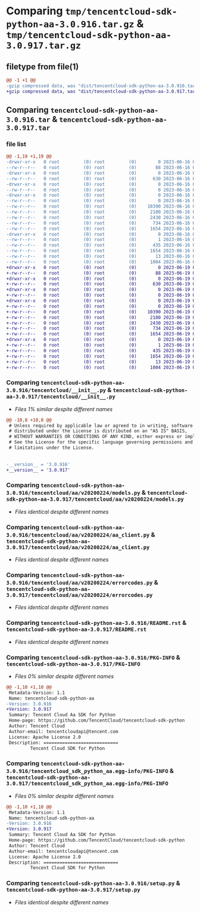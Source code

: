 # Comparing `tmp/tencentcloud-sdk-python-aa-3.0.916.tar.gz` & `tmp/tencentcloud-sdk-python-aa-3.0.917.tar.gz`

## filetype from file(1)

```diff
@@ -1 +1 @@
-gzip compressed data, was "dist/tencentcloud-sdk-python-aa-3.0.916.tar", last modified: Fri Jun 16 00:25:18 2023, max compression
+gzip compressed data, was "dist/tencentcloud-sdk-python-aa-3.0.917.tar", last modified: Mon Jun 19 00:16:17 2023, max compression
```

## Comparing `tencentcloud-sdk-python-aa-3.0.916.tar` & `tencentcloud-sdk-python-aa-3.0.917.tar`

### file list

```diff
@@ -1,19 +1,19 @@
-drwxr-xr-x   0 root         (0) root         (0)        0 2023-06-16 00:25:18.000000 tencentcloud-sdk-python-aa-3.0.916/
--rw-r--r--   0 root         (0) root         (0)       88 2023-06-16 00:25:18.000000 tencentcloud-sdk-python-aa-3.0.916/setup.cfg
-drwxr-xr-x   0 root         (0) root         (0)        0 2023-06-16 00:25:18.000000 tencentcloud-sdk-python-aa-3.0.916/tencentcloud/
--rw-r--r--   0 root         (0) root         (0)      630 2023-06-16 00:25:18.000000 tencentcloud-sdk-python-aa-3.0.916/tencentcloud/__init__.py
-drwxr-xr-x   0 root         (0) root         (0)        0 2023-06-16 00:25:18.000000 tencentcloud-sdk-python-aa-3.0.916/tencentcloud/aa/
--rw-r--r--   0 root         (0) root         (0)        0 2023-06-16 00:25:18.000000 tencentcloud-sdk-python-aa-3.0.916/tencentcloud/aa/__init__.py
-drwxr-xr-x   0 root         (0) root         (0)        0 2023-06-16 00:25:18.000000 tencentcloud-sdk-python-aa-3.0.916/tencentcloud/aa/v20200224/
--rw-r--r--   0 root         (0) root         (0)        0 2023-06-16 00:25:18.000000 tencentcloud-sdk-python-aa-3.0.916/tencentcloud/aa/v20200224/__init__.py
--rw-r--r--   0 root         (0) root         (0)    10390 2023-06-16 00:25:18.000000 tencentcloud-sdk-python-aa-3.0.916/tencentcloud/aa/v20200224/models.py
--rw-r--r--   0 root         (0) root         (0)     2180 2023-06-16 00:25:18.000000 tencentcloud-sdk-python-aa-3.0.916/tencentcloud/aa/v20200224/aa_client.py
--rw-r--r--   0 root         (0) root         (0)     2430 2023-06-16 00:25:18.000000 tencentcloud-sdk-python-aa-3.0.916/tencentcloud/aa/v20200224/errorcodes.py
--rw-r--r--   0 root         (0) root         (0)      734 2023-06-16 00:25:18.000000 tencentcloud-sdk-python-aa-3.0.916/README.rst
--rw-r--r--   0 root         (0) root         (0)     1654 2023-06-16 00:25:18.000000 tencentcloud-sdk-python-aa-3.0.916/PKG-INFO
-drwxr-xr-x   0 root         (0) root         (0)        0 2023-06-16 00:25:18.000000 tencentcloud-sdk-python-aa-3.0.916/tencentcloud_sdk_python_aa.egg-info/
--rw-r--r--   0 root         (0) root         (0)        1 2023-06-16 00:25:18.000000 tencentcloud-sdk-python-aa-3.0.916/tencentcloud_sdk_python_aa.egg-info/dependency_links.txt
--rw-r--r--   0 root         (0) root         (0)      435 2023-06-16 00:25:18.000000 tencentcloud-sdk-python-aa-3.0.916/tencentcloud_sdk_python_aa.egg-info/SOURCES.txt
--rw-r--r--   0 root         (0) root         (0)     1654 2023-06-16 00:25:18.000000 tencentcloud-sdk-python-aa-3.0.916/tencentcloud_sdk_python_aa.egg-info/PKG-INFO
--rw-r--r--   0 root         (0) root         (0)       13 2023-06-16 00:25:18.000000 tencentcloud-sdk-python-aa-3.0.916/tencentcloud_sdk_python_aa.egg-info/top_level.txt
--rw-r--r--   0 root         (0) root         (0)     1004 2023-06-16 00:25:18.000000 tencentcloud-sdk-python-aa-3.0.916/setup.py
+drwxr-xr-x   0 root         (0) root         (0)        0 2023-06-19 00:16:17.000000 tencentcloud-sdk-python-aa-3.0.917/
+-rw-r--r--   0 root         (0) root         (0)       88 2023-06-19 00:16:17.000000 tencentcloud-sdk-python-aa-3.0.917/setup.cfg
+drwxr-xr-x   0 root         (0) root         (0)        0 2023-06-19 00:16:17.000000 tencentcloud-sdk-python-aa-3.0.917/tencentcloud/
+-rw-r--r--   0 root         (0) root         (0)      630 2023-06-19 00:16:17.000000 tencentcloud-sdk-python-aa-3.0.917/tencentcloud/__init__.py
+drwxr-xr-x   0 root         (0) root         (0)        0 2023-06-19 00:16:17.000000 tencentcloud-sdk-python-aa-3.0.917/tencentcloud/aa/
+-rw-r--r--   0 root         (0) root         (0)        0 2023-06-19 00:16:17.000000 tencentcloud-sdk-python-aa-3.0.917/tencentcloud/aa/__init__.py
+drwxr-xr-x   0 root         (0) root         (0)        0 2023-06-19 00:16:17.000000 tencentcloud-sdk-python-aa-3.0.917/tencentcloud/aa/v20200224/
+-rw-r--r--   0 root         (0) root         (0)        0 2023-06-19 00:16:17.000000 tencentcloud-sdk-python-aa-3.0.917/tencentcloud/aa/v20200224/__init__.py
+-rw-r--r--   0 root         (0) root         (0)    10390 2023-06-19 00:16:17.000000 tencentcloud-sdk-python-aa-3.0.917/tencentcloud/aa/v20200224/models.py
+-rw-r--r--   0 root         (0) root         (0)     2180 2023-06-19 00:16:17.000000 tencentcloud-sdk-python-aa-3.0.917/tencentcloud/aa/v20200224/aa_client.py
+-rw-r--r--   0 root         (0) root         (0)     2430 2023-06-19 00:16:17.000000 tencentcloud-sdk-python-aa-3.0.917/tencentcloud/aa/v20200224/errorcodes.py
+-rw-r--r--   0 root         (0) root         (0)      734 2023-06-19 00:16:17.000000 tencentcloud-sdk-python-aa-3.0.917/README.rst
+-rw-r--r--   0 root         (0) root         (0)     1654 2023-06-19 00:16:17.000000 tencentcloud-sdk-python-aa-3.0.917/PKG-INFO
+drwxr-xr-x   0 root         (0) root         (0)        0 2023-06-19 00:16:17.000000 tencentcloud-sdk-python-aa-3.0.917/tencentcloud_sdk_python_aa.egg-info/
+-rw-r--r--   0 root         (0) root         (0)        1 2023-06-19 00:16:17.000000 tencentcloud-sdk-python-aa-3.0.917/tencentcloud_sdk_python_aa.egg-info/dependency_links.txt
+-rw-r--r--   0 root         (0) root         (0)      435 2023-06-19 00:16:17.000000 tencentcloud-sdk-python-aa-3.0.917/tencentcloud_sdk_python_aa.egg-info/SOURCES.txt
+-rw-r--r--   0 root         (0) root         (0)     1654 2023-06-19 00:16:17.000000 tencentcloud-sdk-python-aa-3.0.917/tencentcloud_sdk_python_aa.egg-info/PKG-INFO
+-rw-r--r--   0 root         (0) root         (0)       13 2023-06-19 00:16:17.000000 tencentcloud-sdk-python-aa-3.0.917/tencentcloud_sdk_python_aa.egg-info/top_level.txt
+-rw-r--r--   0 root         (0) root         (0)     1004 2023-06-19 00:16:17.000000 tencentcloud-sdk-python-aa-3.0.917/setup.py
```

### Comparing `tencentcloud-sdk-python-aa-3.0.916/tencentcloud/__init__.py` & `tencentcloud-sdk-python-aa-3.0.917/tencentcloud/__init__.py`

 * *Files 1% similar despite different names*

```diff
@@ -10,8 +10,8 @@
 # Unless required by applicable law or agreed to in writing, software
 # distributed under the License is distributed on an "AS IS" BASIS,
 # WITHOUT WARRANTIES OR CONDITIONS OF ANY KIND, either express or implied.
 # See the License for the specific language governing permissions and
 # limitations under the License.
 
 
-__version__ = '3.0.916'
+__version__ = '3.0.917'
```

### Comparing `tencentcloud-sdk-python-aa-3.0.916/tencentcloud/aa/v20200224/models.py` & `tencentcloud-sdk-python-aa-3.0.917/tencentcloud/aa/v20200224/models.py`

 * *Files identical despite different names*

### Comparing `tencentcloud-sdk-python-aa-3.0.916/tencentcloud/aa/v20200224/aa_client.py` & `tencentcloud-sdk-python-aa-3.0.917/tencentcloud/aa/v20200224/aa_client.py`

 * *Files identical despite different names*

### Comparing `tencentcloud-sdk-python-aa-3.0.916/tencentcloud/aa/v20200224/errorcodes.py` & `tencentcloud-sdk-python-aa-3.0.917/tencentcloud/aa/v20200224/errorcodes.py`

 * *Files identical despite different names*

### Comparing `tencentcloud-sdk-python-aa-3.0.916/README.rst` & `tencentcloud-sdk-python-aa-3.0.917/README.rst`

 * *Files identical despite different names*

### Comparing `tencentcloud-sdk-python-aa-3.0.916/PKG-INFO` & `tencentcloud-sdk-python-aa-3.0.917/PKG-INFO`

 * *Files 0% similar despite different names*

```diff
@@ -1,10 +1,10 @@
 Metadata-Version: 1.1
 Name: tencentcloud-sdk-python-aa
-Version: 3.0.916
+Version: 3.0.917
 Summary: Tencent Cloud Aa SDK for Python
 Home-page: https://github.com/TencentCloud/tencentcloud-sdk-python
 Author: Tencent Cloud
 Author-email: tencentcloudapi@tencent.com
 License: Apache License 2.0
 Description: ============================
         Tencent Cloud SDK for Python
```

### Comparing `tencentcloud-sdk-python-aa-3.0.916/tencentcloud_sdk_python_aa.egg-info/PKG-INFO` & `tencentcloud-sdk-python-aa-3.0.917/tencentcloud_sdk_python_aa.egg-info/PKG-INFO`

 * *Files 0% similar despite different names*

```diff
@@ -1,10 +1,10 @@
 Metadata-Version: 1.1
 Name: tencentcloud-sdk-python-aa
-Version: 3.0.916
+Version: 3.0.917
 Summary: Tencent Cloud Aa SDK for Python
 Home-page: https://github.com/TencentCloud/tencentcloud-sdk-python
 Author: Tencent Cloud
 Author-email: tencentcloudapi@tencent.com
 License: Apache License 2.0
 Description: ============================
         Tencent Cloud SDK for Python
```

### Comparing `tencentcloud-sdk-python-aa-3.0.916/setup.py` & `tencentcloud-sdk-python-aa-3.0.917/setup.py`

 * *Files identical despite different names*

